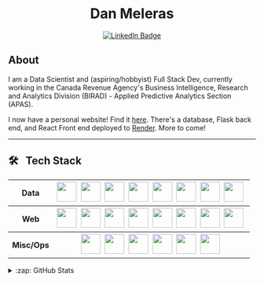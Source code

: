 <h1 align="center"> Dan Meleras </h1>
<p align="center">
<a href="https://www.linkedin.com/in/daniel-meleras-29794920a/"><img src="https://img.shields.io/badge/LinkedIn-blue?style=for-the-badge&logo=linkedin&logoColor=white" alt="LinkedIn Badge"></a>
</p>

<h2> About </h2>

I am a Data Scientist and (aspiring/hobbyist) Full Stack Dev, currently working in the Canada Revenue Agency's Business Intelligence, Research and Analytics Division (BIRAD) - Applied Predictive Analytics Section (APAS).

I now have a personal website! Find it [here](https://dmeleras.onrender.com/). There's a database, Flask back end, and React Front end deployed to [Render](https://render.com/). More to come!

---

<h2> 🛠 &nbsp; Tech Stack </h2>


<table>
  <tr>
    <th>Data</th>
    <th>
        <img src="https://cdn.jsdelivr.net/gh/devicons/devicon/icons/python/python-original-wordmark.svg" width="40" height="40" />&nbsp;
        <img src="https://cdn.jsdelivr.net/gh/devicons/devicon/icons/numpy/numpy-original-wordmark.svg" width="40" height="40"  />&nbsp;
        <img src="https://cdn.jsdelivr.net/gh/devicons/devicon/icons/jupyter/jupyter-original-wordmark.svg" width="40" height="40"  />&nbsp;
        <img src="https://cdn.jsdelivr.net/gh/devicons/devicon/icons/pandas/pandas-original-wordmark.svg" width="40" height="40"  />&nbsp;
        <img src="https://cdn.jsdelivr.net/gh/devicons/devicon/icons/tensorflow/tensorflow-original.svg" width="40" height="40"  />&nbsp;
        <img src="https://cdn.jsdelivr.net/gh/devicons/devicon/icons/postgresql/postgresql-original-wordmark.svg" width="40" height="40"  />&nbsp;
        <img src="https://xuri.me/wp-content/uploads/2016/03/apache-spark-logo.png" width="40" heigh="40" />&nbsp;
        <img src="https://cdn.jsdelivr.net/gh/devicons/devicon/icons/spss/spss-plain.svg" width="40" height="40"/>&nbsp;
    
  </tr>
  <tr>
    <th>Web</th>
    <th>
        <img src="https://cdn.jsdelivr.net/gh/devicons/devicon/icons/html5/html5-original-wordmark.svg" width="40" height="40"  />&nbsp;
        <img src="https://cdn.jsdelivr.net/gh/devicons/devicon/icons/css3/css3-original-wordmark.svg" width="40" height="40" />&nbsp;    
        <img src="https://cdn.jsdelivr.net/gh/devicons/devicon/icons/javascript/javascript-original.svg" width="40" height="40"/>&nbsp;
        <img src="https://cdn.jsdelivr.net/gh/devicons/devicon/icons/webpack/webpack-original-wordmark.svg" width="40" height="40"/>&nbsp;
        <img src="https://cdn.jsdelivr.net/gh/devicons/devicon/icons/react/react-original-wordmark.svg" width="40" height="40"/>&nbsp;
        <img src="https://cdn.jsdelivr.net/gh/devicons/devicon/icons/d3js/d3js-original.svg" width="40" height="40"/>&nbsp;
        <img src="https://cdn.jsdelivr.net/gh/devicons/devicon/icons/nodejs/nodejs-original-wordmark.svg" width="40" height="40"/>&nbsp;
        <img src="https://cdn.jsdelivr.net/gh/devicons/devicon/icons/flask/flask-original-wordmark.svg" width="40" height="40"/>&nbsp;

  </tr>
  <tr>
    <th> Misc/Ops </th>
    <th>
        <img src="https://cdn.jsdelivr.net/gh/devicons/devicon/icons/linux/linux-original.svg" width="40" height="40"/>&nbsp;
        <img src="https://cdn.jsdelivr.net/gh/devicons/devicon/icons/amazonwebservices/amazonwebservices-original-wordmark.svg" width="40" height="40"/>&nbsp;
        <img src="https://cdn.jsdelivr.net/gh/devicons/devicon/icons/docker/docker-original-wordmark.svg" width="40" height="40"/>&nbsp;
        <img src="https://cdn.jsdelivr.net/gh/devicons/devicon/icons/git/git-original-wordmark.svg" width="40" height="40"/>&nbsp;
        <img src="https://cdn.jsdelivr.net/gh/devicons/devicon/icons/jest/jest-plain.svg" width="40" height="40"/>&nbsp;
        <img src="https://cdn.jsdelivr.net/gh/devicons/devicon/icons/vscode/vscode-original.svg" width="40" height="40"/>&nbsp;

  </tr>
</table>
<details>
  <summary>:zap: GitHub Stats</summary>

  <img align="left" alt="Try's GitHub Stats" src="https://github-readme-stats.vercel.app/api?username=danme-l&show_icons=true&hide_border=true&theme=vue-dark" />

</details>
